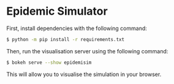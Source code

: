 # Epidemic Simulator

First, install dependencies with the following command:

```bash
$ python -m pip install -r requirements.txt
```

Then, run the visualisation server using the following command:

```bash
$ bokeh serve --show epidemisim
```

This will allow you to visualise the simulation in your browser.
